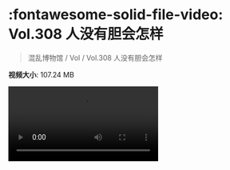 # :fontawesome-solid-file-video: Vol.308 人没有胆会怎样

> 混乱博物馆 / Vol / Vol.308 人没有胆会怎样

**视频大小**: 107.24 MB

<div class="video"><video src="https://file.hsyhx.top/archive/308.mp4" controls preload>🤔 您的浏览器不支持 video 标签</video></div>